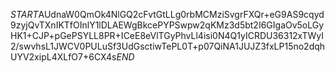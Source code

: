 $START$AUdnaW0QmOk4NlGQ2cFvtGtLLg0rbMCMziSvgrFXQr+eG9AS9cqyd9zyjQvTXnIKTfOInlY1lDLAEWgBkcePYPSwpw2qKMz3d5bt2I6GIgaOv5oLGyHK1+CJP+pGePSYLL8PR+ICeE8eVlTGyPhvLl4isi0N4Q1yICRDU36312xTWyI2/swvhsL1JWCV0PULuSf3UdGsctiwTePL0T+p07QiNA1JUJZ3fxLP15no2dqhUYV2xipL4XLfO7+6CX4s$END$